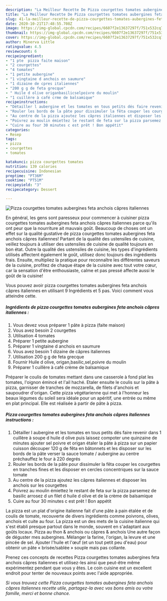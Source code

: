 ```yaml
---
description: "La Meilleur Recette De Pizza courgettes tomates aubergines feta anchois câpres italiennes"
title: "La Meilleur Recette De Pizza courgettes tomates aubergines feta anchois câpres italiennes"
slug: 41-la-meilleur-recette-de-pizza-courgettes-tomates-aubergines-feta-anchois-capres-italiennes
date: 2020-10-21T17:48:55.708Z
image: https://img-global.cpcdn.com/recipes/6607f2e13637297f/751x532cq70/pizza-courgettes-tomates-aubergines-feta-anchois-capres-italiennes-photo-principale-de-la-recette.jpg
thumbnail: https://img-global.cpcdn.com/recipes/6607f2e13637297f/751x532cq70/pizza-courgettes-tomates-aubergines-feta-anchois-capres-italiennes-photo-principale-de-la-recette.jpg
cover: https://img-global.cpcdn.com/recipes/6607f2e13637297f/751x532cq70/pizza-courgettes-tomates-aubergines-feta-anchois-capres-italiennes-photo-principale-de-la-recette.jpg
author: Minerva Little
ratingvalue: 4.5
reviewcount: 6
recipeingredient:
- "1 pte  pizza faite maison"
- "2 courgettes"
- "4 tomates"
- "1 petite aubergine"
- "1 vingtaine d anchois en saumure"
- "1 dizaine de cpres italiennes"
- "200 g g de feta grecque"
- " Huile d olive origanbasilicselpoivre du moulin"
- "1 cuillère à café crme de balsamique"
recipeinstructions:
- "Détailler l aubergine et les tomates en tous petits dés faire revenir dans 1 cuillère à soupe d huile d olive puis laissez compoter une quinzaine de minutes ajouter sel poivre et origan étaler la pâte à pizza sur un papier cuisson découper 120 g de fêta en bâtonnets et les disposer sur les bords de la pâte verser la sauce tomate / aubergine au centre préchauffez le four à 220 degrés"
- "Rouler les bords de la pâte pour dissimuler la fêta couper les courgettes en tranches fines et les disposer en cercles concentriques sur la sauce tomate"
- "Au centre de la pizza ajoutez les câpres italiennes et disposer les anchois sur les courgettes"
- "Poivrez au moulin émiettez le restant de feta sur la pizza parsemez de basilic arrosez d un filet d huile d olive et de la crème de balsamique"
- "Cuire au four 30 minutes c est prêt ! Bon appétit"
categories:
- Resep
tags:
- pizza
- courgettes
- tomates

katakunci: pizza courgettes tomates 
nutrition: 139 calories
recipecuisine: Indonesian
preptime: "PT36M"
cooktime: "PT51M"
recipeyield: "3"
recipecategory: Dessert

---
```



![Pizza courgettes tomates aubergines feta anchois câpres italiennes](https://img-global.cpcdn.com/recipes/6607f2e13637297f/751x532cq70/pizza-courgettes-tomates-aubergines-feta-anchois-capres-italiennes-photo-principale-de-la-recette.jpg)

En général, les gens sont paresseux pour commencer à cuisiner pizza courgettes tomates aubergines feta anchois câpres italiennes parce qu'ils ont peur que la nourriture ait mauvais goût. Beaucoup de choses ont un effet sur la qualité gustative de pizza courgettes tomates aubergines feta anchois câpres italiennes! Partant de la qualité des ustensiles de cuisine, veillez toujours à utiliser des ustensiles de cuisine de qualité toujours en bon état. Outre la qualité des ustensiles de cuisine, les types d'ingrédients utilisés affectent également le goût, utilisez donc toujours des ingrédients frais. Ensuite, multipliez la pratique pour reconnaître les différentes saveurs de la cuisine, profitez de chaque étape de la cuisine avec tout votre cœur, car la sensation d'être enthousiaste, calme et pas pressé affecte aussi le goût de la cuisine!

<!--inarticleads1-->

Vous pouvez avoir pizza courgettes tomates aubergines feta anchois câpres italiennes en utilisant 9 Ingrédients et 5 pas. Voici comment vous atteindre cette.

##### Ingrédients de pizza courgettes tomates aubergines feta anchois câpres italiennes :

1. Vous devez vous préparer 1 pâte à pizza (faite maison)
1. Vous avez besoin 2 courgettes
1. Utilisation 4 tomates
1. Préparer 1 petite aubergine
1. Préparer 1 vingtaine d anchois en saumure
1. Vous avez besoin 1 dizaine de câpres italiennes
1. Utilisation 200 g g de feta grecque
1. Fournir  Huile d olive, origan,basilic,sel,poivre du moulin
1. Préparer 1 cuillère à café crème de balsamique


Préparer le coulis de tomates mettant dans une casserole à fond plat les tomates, l&#39;oignon émincé et l&#39;ail haché. Etaler ensuite le coulis sur la pâte à pizza, garnisser de tranches de mozzarella, de filets d&#39;anchois et saupoudrer d&#39;origan. Cette pizza végétarienne qui met à l&#39;honneur les beaux légumes du soleil sera idéale pour un apéritif, une entrée ou même en plat principal. Elle est réalisée à partir de pâte à pizza. 

<!--inarticleads2-->

##### Pizza courgettes tomates aubergines feta anchois câpres italiennes instructions :

1. Détailler l aubergine et les tomates en tous petits dés faire revenir dans 1 cuillère à soupe d huile d olive puis laissez compoter une quinzaine de minutes ajouter sel poivre et origan étaler la pâte à pizza sur un papier cuisson découper 120 g de fêta en bâtonnets et les disposer sur les bords de la pâte verser la sauce tomate / aubergine au centre préchauffez le four à 220 degrés
1. Rouler les bords de la pâte pour dissimuler la fêta couper les courgettes en tranches fines et les disposer en cercles concentriques sur la sauce tomate
1. Au centre de la pizza ajoutez les câpres italiennes et disposer les anchois sur les courgettes
1. Poivrez au moulin émiettez le restant de feta sur la pizza parsemez de basilic arrosez d un filet d huile d olive et de la crème de balsamique
1. Cuire au four 30 minutes c est prêt ! Bon appétit


La pizza est un plat d&#39;origine italienne fait d&#39;une pâte à pain étalée et de coulis de tomate, recouverte de divers ingrédients comme poivrons, olives, anchois et cuite au four. La pizza est un des mets de la cuisine italienne qui s&#39;est établi presque partout dans le monde, souvent en s&#39;adaptant aux goûts locaux. Pizza au thon &amp; anchois ou câpres &amp; anchois Une autre façon de déguster mes aubergines. Mélanger la farine, l&#39;origan, la levure et une pincée de sel. Ajouter l&#39;huile et l&#39;œuf (et un tout petit peu d&#39;eau) pour obtenir un pâte « brisée/sablée » souple mais pas collante. 

<!--inarticleads1-->

<p>
Prenez ces concepts de recettes Pizza courgettes tomates aubergines feta anchois câpres italiennes et utilisez-les ainsi que peut-être même expérimentez pendant que vous y êtes. Le coin cuisine est un excellent endroit pour tenter de nouveaux points avec l'aide appropriée.
</p>

<p>
<i>Si vous trouvez cette Pizza courgettes tomates aubergines feta anchois câpres italiennes recette utile, partagez-la avec vos bons amis ou votre famille, merci et bonne chance.</i>
</p>
